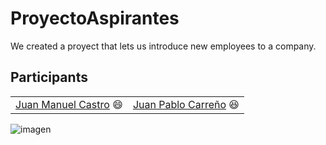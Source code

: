 # ProyectoAspirantes
We created a proyect that lets us introduce new employees to a company.
## Participants
|                                         |                                               |
| :---                                    |    :----:                                     |
| [Juan Manuel Castro](#castro) :smile:    |   [Juan Pablo Carreño](#carreño)  	:laughing:           | 


![imagen](https://www.diariomotor.com/imagenes/picscache/750x/ferrari-laferrari-fotos-dm-23_750x.jpg)
